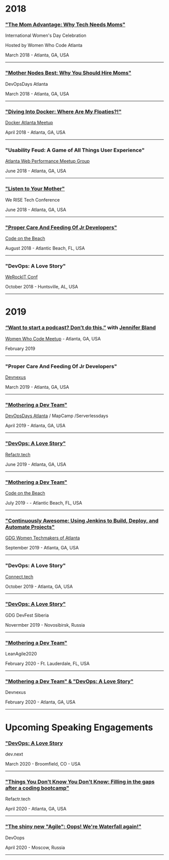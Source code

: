 # 2018

### ["The Mom Advantage: Why Tech Needs Moms"](https://youtu.be/WHheVF9d4Z8)
International Women's Day Celebration

Hosted by Women Who Code Atlanta

March 2018 - Atlanta, GA, USA

---

### ["Mother Nodes Best: Why You Should Hire Moms"](https://www.recallact.com/presentation/ignite-talks-0)
DevOpsDays Atlanta

March 2018 - Atlanta, GA, USA

---

### ["Diving Into Docker: Where Are My Floaties?!"](https://medium.com/@valarieregas/diving-into-docker-where-are-my-floaties-a48e6df0b72)
[Docker Atlanta Meetup](https://www.meetup.com/Docker-Atlanta/events/249188141/)

April 2018 - Atlanta, GA, USA

---

### "Usability Feud: A Game of All Things User Experience"
[Atlanta Web Performance Meetup Group](https://www.meetup.com/Atlanta-Web-Performance-Group/events/hftknlyxjbjb/)

June 2018 - Atlanta, GA, USA

---

### ["Listen to Your Mother"](https://www.recallact.com/presentation/listen-your-mother-why-tech-needs-moms)
We RISE Tech Conference

June 2018 - Atlanta, GA, USA

---

### ["Proper Care And Feeding Of Jr Developers"](https://youtu.be/dCjmdXhQE4A)
[Code on the Beach](https://www.codeonthebeach.com/)

August 2018 - Atlantic Beach, FL, USA

---

### "DevOps: A Love Story"
[WeRockIT Conf](https://werockitconf.com/)

October 2018 - Huntsville, AL, USA

---

# 2019

### [“Want to start a podcast? Don’t do this.”](https://twitter.com/WWCAtl/status/1098019654935695361?s=20) with [Jennifer Bland](https://www.jenniferbland.com/)
[Women Who Code Meetup](https://www.meetup.com/Women-Who-Code-Atlanta/events/hmcxglyzdbzb/) - Atlanta, GA, USA

February 2019

---

### "Proper Care And Feeding Of Jr Developers"
[Devnexus](https://devnexus.com/archive/devnexus2019/speakers/1190)

March 2019 - Atlanta, GA, USA

---

### ["Mothering a Dev Team"](https://www.recallact.com/presentation/mothering-dev-team)
[DevOpsDays Atlanta](https://devopsdays.org/events/2019-atlanta/speakers/valarie-regas/) / MapCamp /Serverlessdays

April 2019 - Atlanta, GA, USA

---

### ["DevOps: A Love Story"](https://www.recallact.com/presentation/devops-love-story)
[Refactr.tech](https://www.refactr.tech/)

June 2019 - Atlanta, GA, USA

---

### ["Mothering a Dev Team"](https://youtu.be/JePPUBZM6iE)
[Code on the Beach](https://www.codeonthebeach.com/)

July 2019 - - Atlantic Beach, FL, USA

---

### ["Continuously Awesome: Using Jenkins to Build, Deploy, and Automate Projects"](https://www.meetup.com/gdg-atlanta/events/cbwcpqyzmbhc/)
[GDG Women Techmakers of Atlanta](https://www.meetup.com/gdg-atlanta/events/cbwcpqyzmbhc/)

September 2019 - Atlanta, GA, USA

---

### "DevOps: A Love Story"
[Connect.tech](http://connect.tech/)

October 2019 - Atlanta, GA, USA

---

### ["DevOps: A Love Story"](https://gdg-siberia.com)
GDG DevFest Siberia

Novermber 2019 - Novosibirsk, Russia

---

### ["Mothering a Dev Team"](http://leanagileus.com/)
LeanAgile2020

February 2020 - Ft. Lauderdale, FL, USA

---

### ["Mothering a Dev Team" & "DevOps: A Love Story"](https://devnexus.com/)
Devnexus

February 2020 - Atlanta, GA, USA

---

# Upcoming Speaking Engagements

### ["DevOps: A Love Story](https://www.devdotnext.com/)
dev.next

March 2020 - Broomfield, CO - USA

---

### ["Things You Don't Know You Don't Know: Filling in the gaps after a coding bootcamp"](refactr.tech)
Refactr.tech

April 2020 - Atlanta, GA, USA

---

### ["The shiny new "Agile": Oops! We're Waterfall again!"](https://devoops-moscow.ru/en/2020/msk/talks/)
DevOops

April 2020 - Moscow, Russia

<!-- ### ["Listen to Your Mother" & "Mothering a Dev Team"](https://www.abovecloudsconf.com/)
Above The Clouds

May 2020 - Zagreb, Croatia -->

---

### []()